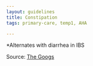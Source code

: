 ```yaml
---
layout: guidelines
title: Constipation
tags: primary-care, temp1, AHA

---
```


*Alternates with diarrhea in IBS

Source: [The Googs](http://google.com)